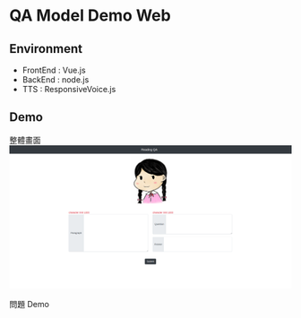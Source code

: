# QA Model Demo Web

## Environment

- FrontEnd : Vue.js
- BackEnd : node.js
- TTS : ResponsiveVoice.js

## Demo

整體畫面
![all](/img/all.png)

問題 Demo
